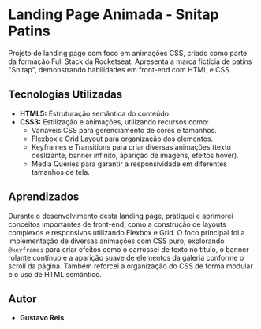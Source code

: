 # Landing Page Animada - Snitap Patins

Projeto de landing page com foco em animações CSS, criado como parte da formação Full Stack da Rocketseat. Apresenta a marca fictícia de patins "Snitap", demonstrando habilidades em front-end com HTML e CSS.

## Tecnologias Utilizadas

* **HTML5:** Estruturação semântica do conteúdo.
* **CSS3:** Estilização e animações, utilizando recursos como:
    * Variáveis CSS para gerenciamento de cores e tamanhos.
    * Flexbox e Grid Layout para organização dos elementos.
    * Keyframes e Transitions para criar diversas animações (texto deslizante, banner infinito, aparição de imagens, efeitos hover).
    * Media Queries para garantir a responsividade em diferentes tamanhos de tela.

## Aprendizados

Durante o desenvolvimento desta landing page, pratiquei e aprimorei conceitos importantes de front-end, como a construção de layouts complexos e responsivos utilizando Flexbox e Grid. O foco principal foi a implementação de diversas animações com CSS puro, explorando `@keyframes` para criar efeitos como o carrossel de texto no título, o banner rolante contínuo e a aparição suave de elementos da galeria conforme o scroll da página. Também reforcei a organização do CSS de forma modular e o uso de HTML semântico.

## Autor

* **Gustavo Reis**
